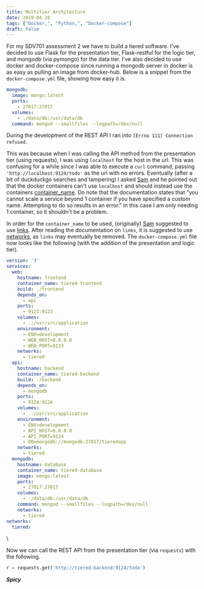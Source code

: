 ```yaml
---
title: Multitier Architecture
date: 2019-04-28
tags: ["Docker,", "Python,", "Docker-compose"]
draft: false
---
```


For my SDV701 assessment 2 we have to build a tiered software. I've decided to use Flask for the presentation tier, Flask-restful for the logic tier, and mongodb (via pymongo) for the data tier. I've also decided to use docker and docker-compose since running a mongodb server in docker is as easy as pulling an image from docker-hub. Below is a snippet from the `docker-compose.yml` file, showing how easy it is.

```Yaml
mongodb:
  image: mongo:latest
  ports:
    - 27017:27017
  volumes:
    - ./data/db:/usr/data/db
  command: mongod --smallfiles --logpath=/dev/null
```

During the development of the REST API I ran into `[Errno 111] Connection refused`.

This was because when I was calling the API method from the presentation tier (using requests), I was using `localhost` for the host in the url. This was confusing for a while since I was able to execute a `curl` command, passing `'http://localhost:9124/todo'` as the url with no errors. Eventually (after a bit of duckduckgo searches and tampering) I asked [Sam](https://github.com/pigeonhands) and he pointed out that the docker containers can't use `localhost` and should instead use the containers [container_name](https://docs.docker.com/compose/compose-file/#container_name). Do note that the documentation states that "you cannot scale a service beyond 1 container if you have specified a custom name. Attempting to do so results in an error." In this case I am only needing 1 container, so it shouldn't be a problem.

In order for the `container_name` to be used, (originally) [Sam](https://github.com/pigeonhands) suggested to use [links](https://docs.docker.com/compose/compose-file/#links). After reading the documentation on `links`, it is suggested to use [networks](https://docs.docker.com/compose/compose-file/#networks), as `links` may eventually be removed. The `docker-compose.yml` file now looks like the following (with the addition of the presentation and logic tier).

```Yaml
version: '3'
services:
  web:
    hostname: frontend
    container_name: tiered-frontend
    build: ./frontend
    depends_on:
      - api
    ports:
      - 9123:9123
    volumes:
      - .:/usr/src/application
    environment:
      - ENV=development
      - WEB_HOST=0.0.0.0
      - WEB_PORT=9123
    networks:
      - tiered
  api:
    hostname: backend
    container_name: tiered-backend
    build: ./backend
    depends_on:
      - mongodb
    ports:
      - 9124:9124
    volumes:
      - .:/usr/src/application
    environment:
      - ENV=development
      - API_HOST=0.0.0.0
      - API_PORT=9124
      - DB=mongodb://mongodb:27017/tieredapp
    networks:
      - tiered
  mongodb:
    hostname: database
    container_name: tiered-database
    image: mongo:latest
    ports:
      - 27017:27017
    volumes:
      - ./data/db:/usr/data/db
    command: mongod --smallfiles --logpath=/dev/null
    networks:
      - tiered
networks:
  tiered:
```

\

Now we can call the REST API from the presentation tier (via `requests`) with the following.

```Python
r = requests.get('http://tiered-backend:9124/todo')
```

***Spicy***
